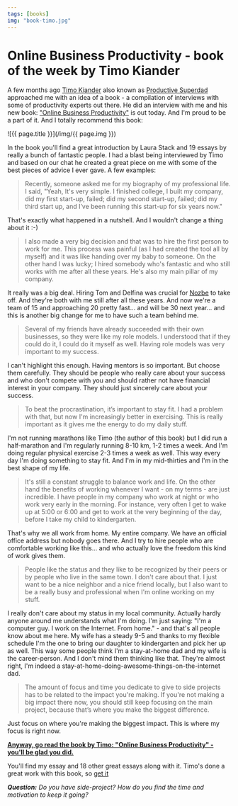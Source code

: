 ```yaml
---
tags: [books]
img: "book-timo.jpg"
---
```


# Online Business Productivity - book of the week by Timo Kiander

A few months ago [Timo Kiander][tk] also known as [Productive Superdad][ts] approached me with an idea of a book - a compilation of interviews with some of productivity experts out there. He did an interview with me and his new book: ["Online Business Productivity"][tb] is out today. And I'm proud to be a part of it. And I totally recommend this book:

<!--More-->

![{{ page.title }}](/img/{{ page.img }})

In the book you'll find a great introduction by Laura Stack and 19 essays by really a bunch of fantastic people. I had a blast being interviewed by Timo and based on our chat he created a great piece on me with some of the best pieces of advice I ever gave. A few examples:

> Recently, someone asked me for my biography of my professional life. I said, "Yeah, It's very simple. I finished college, I built my company, did my first start-up, failed; did my second start-up, failed; did my third start up, and I’ve been running this start-up for six years now."

That's exactly what happened in a nutshell. And I wouldn't change a thing about it :-)

> I also made a very big decision and that was to hire the first person to work for me. This process was painful (as I had created the tool all by myself) and it was like handing over my baby to someone. On the other hand I was lucky; I hired somebody who's fantastic and who still works with me after all these years. He's also my main pillar of my company.

It really was a big deal. Hiring Tom and Delfina was crucial for [Nozbe][n] to take off. And they're both with me still after all these years. And now we're a team of 15 and approaching 20 pretty fast... and will be 30 next year... and this is another big change for me to have such a team behind me.

> Several of my friends have already succeeded with their own businesses, so they were like my role models. I understood that if they could do it, I could do it myself as well. Having role models was very important to my success.

I can't highlight this enough. Having mentors is so important. But choose them carefully. They should be people who really care about your success and who don't compete with you and should rather not have financial interest in your company. They should just sincerely care about your success.

> To beat the procrastination, it’s important to stay fit. I had a problem with that, but now I'm increasingly better in exercising. This is really important as it gives me the energy to do my daily stuff.

I'm not running marathons like Timo (the author of this book) but I did run a half-marathon and I'm regularly running 8-10 km, 1-2 times a week. And I'm doing regular physical exercise 2-3 times a week as well. This way every day I'm doing something to stay fit. And I'm in my mid-thirties and I'm in the best shape of my life.

> It's still a constant struggle to balance work and life. On the other hand the benefits of working whenever I want - on my terms - are just incredible. I have people in my company who work at night or who work very early in the morning. For instance, very often I get to wake up at 5:00 or 6:00 and get to work at the very beginning of the day, before I take my child to kindergarten.

That's why we all work from home. My entire company. We have an official office address but nobody goes there. And I try to hire people who are comfortable working like this... and who actually love the freedom this kind of work gives them.

> People like the status and they like to be recognized by their peers or by people who live in the same town. I don't care about that. I just want to be a nice neighbor and a nice friend locally, but I also want to be a really busy and professional when I'm online working on my stuff.

I really don't care about my status in my local community. Actually hardly anyone around me understands what I'm doing. I'm just saying: "I'm a computer guy. I work on the Internet. From home." - and that's all people know about me here. My wife has a steady 9-5 and thanks to my flexible schedule I'm the one to bring our daughter to kindergarten and pick her up as well. This way some people think I'm a stay-at-home dad and my wife is the career-person. And I don't mind them thinking like that. They're almost right, I'm indeed a stay-at-home-doing-awesome-things-on-the-internet dad.

> The amount of focus and time you dedicate to give to side projects has to be related to the impact you're making. If you're not making a big impact there now, you should still keep focusing on the main project, because that’s where you make the biggest difference.

Just focus on where you're making the biggest impact. This is where my focus is right now.

**[Anyway, go read the book by Timo: "Online Business Productivity" - you'll be glad you did.][tb]**

You'll find my essay and 18 other great essays along with it. Timo's done a great work with this book, so [get it][tb]

***Question:*** *Do you have side-project? How do you find the time and motivation to keep it going?*
                 
[tk]: http://twitter.com/ProductiveSD
[ts]: http://www.ProductiveSuperDad.com/
[tb]: http://www.OnlineBusinessProductivity.com/

[d]: http://db.tt/kD7Liux
[e]: http://www.michaelsliwinski.com/how-i-use-evernote
[i]: http://www.michaelsliwinski.com/tag/ipadonly
[n]: http://www.nozbe.com/
[ns]: http://www.nozbe.com/signup
[o]: http://ipadonly.net/
[p]: http://www.productivemagazine.com/
[s]: http://www.michaelsliwinski.com/productive_show
[t]: http://twitter.com/MSliwinski


[n]: https://michael.gratis/nozbe